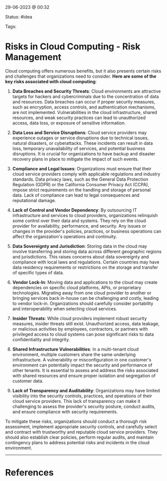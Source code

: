 29-06-2023 @ 00:32

Status: #idea

Tags: 

# Risks in Cloud Computing - Risk Management

Cloud computing offers numerous benefits, but it also presents certain risks and challenges that organizations need to consider. **Here are some of the key risks associated with cloud computing**:

1. **Data Breaches and Security Threats**: Cloud environments are attractive targets for hackers and cybercriminals due to the concentration of data and resources. Data breaches can occur if proper security measures, such as encryption, access controls, and authentication mechanisms, are not implemented. Vulnerabilities in the cloud infrastructure, shared resources, and weak security practices can lead to unauthorized access, data loss, or exposure of sensitive information.
    
2. **Data Loss and Service Disruptions**: Cloud service providers may experience outages or service disruptions due to technical issues, natural disasters, or cyberattacks. These incidents can result in data loss, temporary unavailability of services, and potential business disruptions. It is crucial for organizations to have backup and disaster recovery plans in place to mitigate the impact of such events.
    
3. **Compliance and Legal Issues**: Organizations must ensure that their cloud service providers comply with applicable regulations and industry standards. Data privacy laws, such as the General Data Protection Regulation (GDPR) or the California Consumer Privacy Act (CCPA), impose strict requirements on the handling and storage of personal data. Lack of compliance can lead to legal consequences and reputational damage.
    
4. **Lack of Control and Vendor Dependency**: By outsourcing IT infrastructure and services to cloud providers, organizations relinquish some control over their data and systems. They rely on the cloud provider for availability, performance, and security. Any issues or changes in the provider's policies, practices, or business operations can affect the organization's operations and continuity.
    
5. **Data Sovereignty and Jurisdiction**: Storing data in the cloud may involve transferring and storing data across different geographic regions and jurisdictions. This raises concerns about data sovereignty and compliance with local laws and regulations. Certain countries may have data residency requirements or restrictions on the storage and transfer of specific types of data.
    
6. **Vendor Lock-In**: Moving data and applications to the cloud may create dependencies on specific cloud platforms, APIs, or proprietary technologies. Migrating away from one cloud provider to another or bringing services back in-house can be challenging and costly, leading to vendor lock-in. Organizations should carefully consider portability and interoperability when selecting cloud services.
    
7. **Insider Threats**: While cloud providers implement robust security measures, insider threats still exist. Unauthorized access, data leakage, or malicious activities by employees, contractors, or partners with privileged access to cloud systems can pose significant risks to data confidentiality and integrity.
    
8. **Shared Infrastructure Vulnerabilities**: In a multi-tenant cloud environment, multiple customers share the same underlying infrastructure. A vulnerability or misconfiguration in one customer's environment can potentially impact the security and performance of other tenants. It is essential to assess and address the risks associated with shared resources and ensure proper isolation and segregation of customer data.
    
9. **Lack of Transparency and Auditability**: Organizations may have limited visibility into the security controls, practices, and operations of their cloud service providers. This lack of transparency can make it challenging to assess the provider's security posture, conduct audits, and ensure compliance with security requirements.
    

To mitigate these risks, organizations should conduct a thorough risk assessment, implement appropriate security controls, and carefully select and contract with trustworthy and reputable cloud service providers. They should also establish clear policies, perform regular audits, and maintain contingency plans to address potential risks and incidents in the cloud environment.

---
# References
